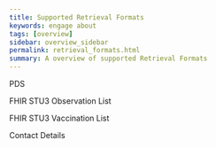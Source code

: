 ```yaml
---
title: Supported Retrieval Formats
keywords: engage about
tags: [overview]
sidebar: overview_sidebar
permalink: retrieval_formats.html
summary: A overview of supported Retrieval Formats
---
```


PDS

FHIR STU3 Observation List

FHIR STU3 Vaccination List

Contact Details


